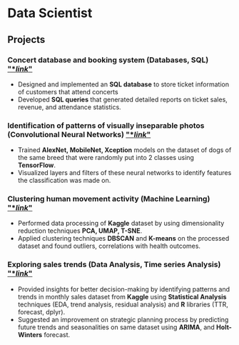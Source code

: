 # Data Scientist

## Projects

### Concert database and booking system (Databases, SQL) ["**link*"](https://github.com/ksush23/ConcertsDataBase)
- Designed and implemented an **SQL database** to store ticket information of customers that attend concerts
- Developed **SQL queries** that generated detailed reports on ticket sales, revenue, and attendance statistics.

### Identification of patterns of visually inseparable photos (Convolutional Neural Networks) ["**link*"](https://github.com/ksush23/Feature-Extraction)
- Trained **AlexNet, MobileNet, Xception** models on the dataset of dogs of the same breed that were randomly put into 2 classes using **TensorFlow**. 
- Visualized layers and filters of these neural networks to identify features the classification was made on.

### Clustering human movement activity (Machine Learning) ["**link*"](https://github.com/ksush23/Clustering-human-movement-activity)
- Performed data processing of **Kaggle** dataset by using dimensionality reduction techniques **PCA, UMAP, T-SNE**.
- Applied clustering techniques **DBSCAN** and **K-means** on the processed dataset and found outliers, correlations with health outcomes.

### Exploring sales trends (Data Analysis, Time series Analysis) ["**link*"](https://github.com/ksush23/Lab-time-series)
- Provided insights for better decision-making by identifying patterns and trends in monthly sales dataset from **Kaggle** using **Statistical Analysis** techniques (EDA, trend analysis, residual analysis) and **R** libraries (TTR, forecast, dplyr). 
- Suggested an improvement on strategic planning process by predicting future trends and seasonalities on same dataset using **ARIMA**, and **Holt-Winters** forecast.
